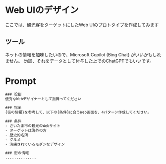# Web UIのデザイン

ここでは、観光客をターゲットにしたWeb UIのプロトタイプを作成してみます



## ツール
ネットの情報を加味したいので、Microsoft Copilot (Bing Chat) がいいかもしれません。
勿論、それをデータとして付与した上でのChatGPTでもいいです。

# Prompt


```cmd
### 役割
優秀なWebデザイナーとして振舞ってください

### 指示
{街の情報}を参考して、以下の{条件}に合うWeb画面を、4パターン作成してください。

### 条件
- さいたま市の観光のWebサイト
- ターゲットは海外の方
- 歴史的名所
- グルメ
- 洗練されているモダンなデザイン

### 街の情報
..............
```